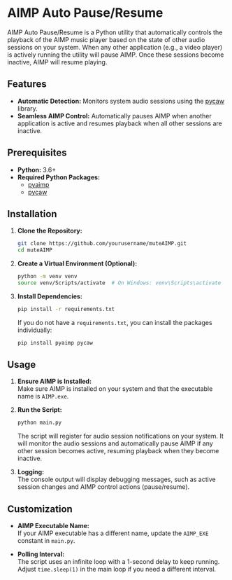 # AIMP Auto Pause/Resume

AIMP Auto Pause/Resume is a Python utility that automatically controls the playback of the AIMP music player based on the state of other audio sessions on your system. When any other application (e.g., a video player) is actively running the utility will pause AIMP. Once these sessions become inactive, AIMP will resume playing.

## Features

- **Automatic Detection:** Monitors system audio sessions using the [pycaw](https://github.com/AndreMiras/pycaw) library.
- **Seamless AIMP Control:** Automatically pauses AIMP when another application is active and resumes playback when all other sessions are inactive.

## Prerequisites

- **Python:** 3.6+
- **Required Python Packages:**
  - [pyaimp](https://pypi.org/project/pyaimp/)
  - [pycaw](https://github.com/AndreMiras/pycaw)

## Installation

1. **Clone the Repository:**

   ```bash
   git clone https://github.com/yourusername/muteAIMP.git
   cd muteAIMP
   ```

2. **Create a Virtual Environment (Optional):**

   ```bash
   python -m venv venv
   source venv/Scripts/activate  # On Windows: venv\Scripts\activate
   ```

3. **Install Dependencies:**

   ```bash
   pip install -r requirements.txt
   ```

   If you do not have a `requirements.txt`, you can install the packages individually:

   ```bash
   pip install pyaimp pycaw
   ```

## Usage

1. **Ensure AIMP is Installed:**  
   Make sure AIMP is installed on your system and that the executable name is `AIMP.exe`.

2. **Run the Script:**

   ```bash
   python main.py
   ```

   The script will register for audio session notifications on your system. It will monitor the audio sessions and automatically pause AIMP if any other session becomes active, resuming playback when they become inactive.

3. **Logging:**  
   The console output will display debugging messages, such as active session changes and AIMP control actions (pause/resume).

## Customization

- **AIMP Executable Name:**  
  If your AIMP executable has a different name, update the `AIMP_EXE` constant in `main.py`.

- **Polling Interval:**  
  The script uses an infinite loop with a 1-second delay to keep running. Adjust `time.sleep(1)` in the main loop if you need a different interval.
